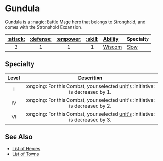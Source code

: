 # Gundula

Gundula is a :magic: Battle Mage hero that belongs to [Stronghold](../towns/stronghold.md), and comes with the [Stronghold Expansion](../content.md).

| [:attack:](../statistics/attack.md) | [:defense:](../statistics/defense.md) | [:empower:](../statistics/power.md) | [:skill:](../statistics/knowledge.md) | [Ability](../abilities/index.md) | Specialty |
| :---: | :---: | :---: | :---: | :--- | :--- |
| 2 | 1 | 1 | 1 | [Wisdom](../abilities/wisdom.md) | [Slow](#specialty) |


## Specialty

| Level | Descrition |
| :---: | :---: |
| Ⅰ | :ongoing: For this Combat, your selected [unit's](../units/index.md) :initiative: is decreased by 1. |
| Ⅳ | :ongoing: For this Combat, your selected [unit's](../units/index.md) :initiative: is decreased by 2. |
| Ⅵ | :ongoing: For this Combat, your selected [unit's](../units/index.md) :initiative: is decreased by 3. |


## See Also

- [List of Heroes](index.md)
- [List of Towns](../towns/index.md)

